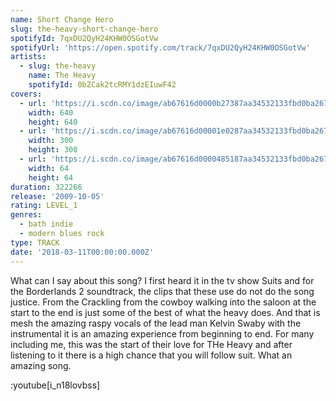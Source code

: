 ```yaml
---
name: Short Change Hero
slug: the-heavy-short-change-hero
spotifyId: 7qxDU2QyH24KHW0OSGotVw
spotifyUrl: 'https://open.spotify.com/track/7qxDU2QyH24KHW0OSGotVw'
artists:
  - slug: the-heavy
    name: The Heavy
    spotifyId: 0bZCak2tcRMY1dzEIuwF42
covers:
  - url: 'https://i.scdn.co/image/ab67616d0000b27387aa34532133fbd0ba267b16'
    width: 640
    height: 640
  - url: 'https://i.scdn.co/image/ab67616d00001e0287aa34532133fbd0ba267b16'
    width: 300
    height: 300
  - url: 'https://i.scdn.co/image/ab67616d0000485187aa34532133fbd0ba267b16'
    width: 64
    height: 64
duration: 322266
release: '2009-10-05'
rating: LEVEL_1
genres:
  - bath indie
  - modern blues rock
type: TRACK
date: '2018-03-11T00:00:00.000Z'
---
```

What can I say about this song? I first heard it in the tv show Suits and for the Borderlands 2
soundtrack, the clips that these use do not do the song justice. From the Crackling from the cowboy
walking into the saloon at the start to the end is just some of the best of what the heavy
does. And that is mesh the amazing raspy vocals of the lead man Kelvin Swaby with the
instrumental it is an amazing experience from beginning to end. For many including me, this
was the start of their love for THe Heavy and after listening to it there is a high chance
that you will follow suit. What an amazing song.

:youtube[i_n18lovbss]
